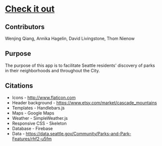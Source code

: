 # [Check it out](https://seattle-parks-finder.herokuapp.com/)

Contributors
------------
Wenjing Qiang, Annika Hagelin, David Livingstone, Thom Nienow


Purpose
-------
The purpose of this app is to facilitate Seattle residents' discovery of
parks in their neighborhoods and throughout the City.


Citations
---------
- Icons - http://www.flaticon.com
- Header background - https://www.etsy.com/market/cascade_mountains
- Templates - Handlebars.js
- Maps - Google Maps
- Weather - SimpleWeather.js
- Responsive CSS - Skeleton
- Database - Firebase
- Data - https://data.seattle.gov/Community/Parks-and-Park-Features/rhf2-u5fm

